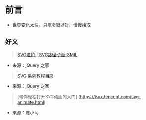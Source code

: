 

# 前言 #

- 世界变化太快，只能冷眼以对，慢慢拾取

## 好文


> [SVG进阶 | SVG路径动画-SMIL](http://www.htmleaf.com/ziliaoku/qianduanjiaocheng/201506262114.html)

- 来源：jQuery 之家


> [SVG 系列教程目录](http://www.htmleaf.com/ziliaoku/qianduanjiaocheng/201507082192.html)

- 来源：jQuery 之家

> [带你轻松打开SVG动画的大门] (https://isux.tencent.com/svg-animate.html)

- 来源：练小习
